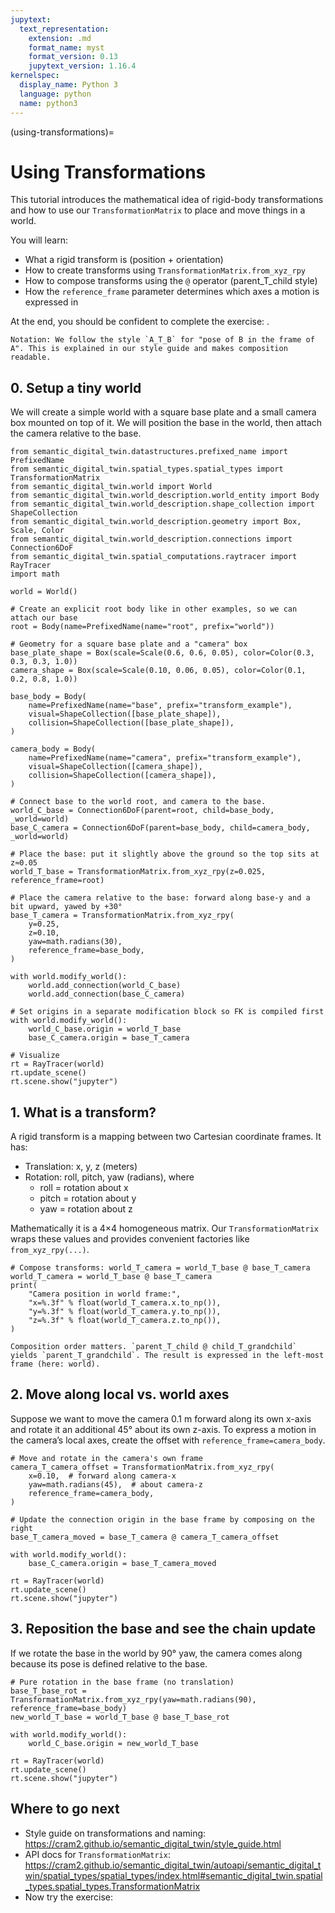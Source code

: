 ```yaml
---
jupytext:
  text_representation:
    extension: .md
    format_name: myst
    format_version: 0.13
    jupytext_version: 1.16.4
kernelspec:
  display_name: Python 3
  language: python
  name: python3
---
```


(using-transformations)=
# Using Transformations

This tutorial introduces the mathematical idea of rigid-body transformations and how to use our `TransformationMatrix` to place and move things in a world.

You will learn:
- What a rigid transform is (position + orientation)
- How to create transforms using `TransformationMatrix.from_xyz_rpy`
- How to compose transforms using the `@` operator (parent_T_child style)
- How the `reference_frame` parameter determines which axes a motion is expressed in

At the end, you should be confident to complete the exercise: [](using-transformations-exercise).

```{note}
Notation: We follow the style `A_T_B` for "pose of B in the frame of A". This is explained in our style guide and makes composition readable.
```

## 0. Setup a tiny world
We will create a simple world with a square base plate and a small camera box mounted on top of it. We will position the base in the world, then attach the camera relative to the base.

```{code-cell} ipython3
from semantic_digital_twin.datastructures.prefixed_name import PrefixedName
from semantic_digital_twin.spatial_types.spatial_types import TransformationMatrix
from semantic_digital_twin.world import World
from semantic_digital_twin.world_description.world_entity import Body
from semantic_digital_twin.world_description.shape_collection import ShapeCollection
from semantic_digital_twin.world_description.geometry import Box, Scale, Color
from semantic_digital_twin.world_description.connections import Connection6DoF
from semantic_digital_twin.spatial_computations.raytracer import RayTracer
import math

world = World()

# Create an explicit root body like in other examples, so we can attach our base
root = Body(name=PrefixedName(name="root", prefix="world"))

# Geometry for a square base plate and a "camera" box
base_plate_shape = Box(scale=Scale(0.6, 0.6, 0.05), color=Color(0.3, 0.3, 0.3, 1.0))
camera_shape = Box(scale=Scale(0.10, 0.06, 0.05), color=Color(0.1, 0.2, 0.8, 1.0))

base_body = Body(
    name=PrefixedName(name="base", prefix="transform_example"),
    visual=ShapeCollection([base_plate_shape]),
    collision=ShapeCollection([base_plate_shape]),
)

camera_body = Body(
    name=PrefixedName(name="camera", prefix="transform_example"),
    visual=ShapeCollection([camera_shape]),
    collision=ShapeCollection([camera_shape]),
)

# Connect base to the world root, and camera to the base.
world_C_base = Connection6DoF(parent=root, child=base_body, _world=world)
base_C_camera = Connection6DoF(parent=base_body, child=camera_body, _world=world)

# Place the base: put it slightly above the ground so the top sits at z≈0.05
world_T_base = TransformationMatrix.from_xyz_rpy(z=0.025, reference_frame=root)

# Place the camera relative to the base: forward along base-y and a bit upward, yawed by +30°
base_T_camera = TransformationMatrix.from_xyz_rpy(
    y=0.25,
    z=0.10,
    yaw=math.radians(30),
    reference_frame=base_body,
)

with world.modify_world():
    world.add_connection(world_C_base)
    world.add_connection(base_C_camera)

# Set origins in a separate modification block so FK is compiled first
with world.modify_world():
    world_C_base.origin = world_T_base
    base_C_camera.origin = base_T_camera

# Visualize
rt = RayTracer(world)
rt.update_scene()
rt.scene.show("jupyter")
```

## 1. What is a transform?
A rigid transform is a mapping between two Cartesian coordinate frames. It has:
- Translation: x, y, z (meters)
- Rotation: roll, pitch, yaw (radians), where
  - roll = rotation about x
  - pitch = rotation about y
  - yaw = rotation about z

Mathematically it is a 4×4 homogeneous matrix. Our `TransformationMatrix` wraps these values and provides convenient factories like `from_xyz_rpy(...)`.

```{code-cell} ipython3
# Compose transforms: world_T_camera = world_T_base @ base_T_camera
world_T_camera = world_T_base @ base_T_camera
print(
    "Camera position in world frame:",
    "x=%.3f" % float(world_T_camera.x.to_np()),
    "y=%.3f" % float(world_T_camera.y.to_np()),
    "z=%.3f" % float(world_T_camera.z.to_np()),
)
```

```{note}
Composition order matters. `parent_T_child @ child_T_grandchild` yields `parent_T_grandchild`. The result is expressed in the left-most frame (here: world).
```

## 2. Move along local vs. world axes
Suppose we want to move the camera 0.1 m forward along its own x-axis and rotate it an additional 45° about its own z-axis. To express a motion in the camera’s local axes, create the offset with `reference_frame=camera_body`.

```{code-cell} ipython3
# Move and rotate in the camera's own frame
camera_T_camera_offset = TransformationMatrix.from_xyz_rpy(
    x=0.10,  # forward along camera-x
    yaw=math.radians(45),  # about camera-z
    reference_frame=camera_body,
)

# Update the connection origin in the base frame by composing on the right
base_T_camera_moved = base_T_camera @ camera_T_camera_offset

with world.modify_world():
    base_C_camera.origin = base_T_camera_moved

rt = RayTracer(world)
rt.update_scene()
rt.scene.show("jupyter")
```

## 3. Reposition the base and see the chain update
If we rotate the base in the world by 90° yaw, the camera comes along because its pose is defined relative to the base.

```{code-cell} ipython3
# Pure rotation in the base frame (no translation)
base_T_base_rot = TransformationMatrix.from_xyz_rpy(yaw=math.radians(90), reference_frame=base_body)
new_world_T_base = world_T_base @ base_T_base_rot

with world.modify_world():
    world_C_base.origin = new_world_T_base

rt = RayTracer(world)
rt.update_scene()
rt.scene.show("jupyter")
```

## Where to go next
- Style guide on transformations and naming: https://cram2.github.io/semantic_digital_twin/style_guide.html
- API docs for `TransformationMatrix`: https://cram2.github.io/semantic_digital_twin/autoapi/semantic_digital_twin/spatial_types/spatial_types/index.html#semantic_digital_twin.spatial_types.spatial_types.TransformationMatrix
- Now try the exercise: [](using-transformations-exercise)
